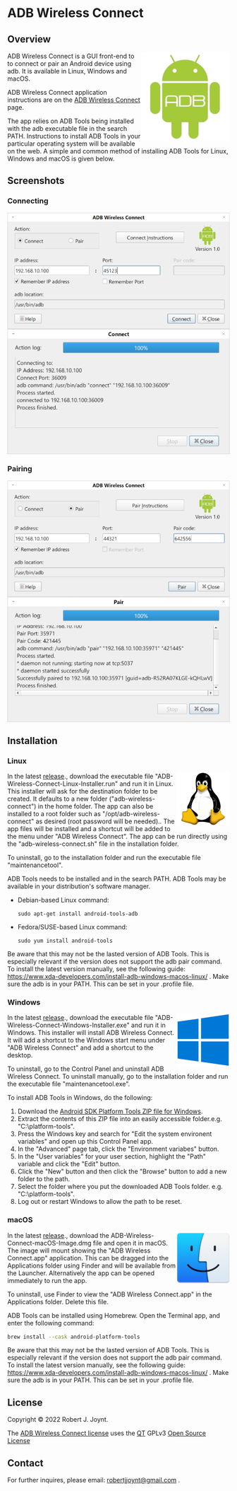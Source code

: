# ADB Wireless Connect

## Overview

<img align="right" src="./images/ADB Wireless Connect.png" alt="ADB Wireless Connect" style="zoom:100%;" />ADB Wireless Connect is a GUI front-end to to connect or pair an Android device using adb. It is available in Linux, Windows and macOS. 

ADB Wireless Connect application instructions are on the <a href="https://github.com/Jalopy-Tech/ADB-Wireless-Connect/blob/main/ADB-Wireless-Connect.md">ADB Wireless Connect</a> page.

The app relies on ADB Tools being installed with the adb executable file in the search PATH. Instructions to install ADB Tools in your particular operating system will be available on the web. A simple and common method of installing ADB Tools for Linux, Windows and macOS is given below.

## Screenshots

### Connecting
<img align="center"  src="./images/Screenshot-Connect.png" alt="Screenshot-Connect"  />

<img align="center"  src="./images/Screenshot-Connect-result.png" alt="Screenshot-Connect-result"  />

### Pairing
<img align="center"  src="./images/Screenshot-Pair.png" alt="Screenshot-Pair"  />

<img align="center"  src="./images/Screenshot-Pair-result.png" alt="Screenshot-Pair-result"  />

## Installation

### Linux

<img align="right" src="./images/Linux.png" alt="Linux"  />In the latest <a href="https://github.com/Jalopy-Tech/ADB-Wireless-Connect/releases">release</a>., download the executable file "ADB-Wireless-Connect-Linux-Installer.run" and run it in Linux. This installer will ask for the destination folder to be created. It defaults to a new folder ("adb-wireless-connect") in the home folder. The app can also be installed to a root folder such as "/opt/adb-wireless-connect" as desired (root password will be needed).. The app files will be installed and a shortcut will be added to the menu under "ADB Wireless Connect". The app can be run directly using the "adb-wireless-connect.sh" file in the installation folder.

To uninstall, go to the installation folder and run the executable file "maintenancetool".

ADB Tools needs to be installed and in the search PATH. ADB Tools may be available in your distribution's software manager.

- Debian-based Linux command:

  ```
  sudo apt-get install android-tools-adb
  ```

- Fedora/SUSE-based Linux command:

  ```
  sudo yum install android-tools
  ```

Be aware that this may not be the lasted version of ADB Tools. This is especially relevant if the version does not support the adb pair command. To install the latest version manually, see the following guide: https://www.xda-developers.com/install-adb-windows-macos-linux/ . Make sure the adb is in your PATH. This can be set in your .profile file.

###  Windows

<img align="right"  src="./images/Windows.png" alt="Windows"  /> In the latest <a href="https://github.com/Jalopy-Tech/ADB-Wireless-Connect/releases">release</a>., download the executable file "ADB-Wireless-Connect-Windows-Installer.exe" and run it in Windows. This installer will install ADB Wireless Connect. It will add a shortcut to the Windows start menu under "ADB Wireless Connect" and add a shortcut to the desktop.

To uninstall, go to the Control Panel and uninstall ADB Wireless Connect. To uninstall manually, go to the installation folder and run the executable file "maintenancetool.exe".

To install ADB Tools in Windows, do the following:

1. Download the [Android SDK Platform Tools ZIP file for Windows](https://dl.google.com/android/repository/platform-tools-latest-windows.zip).
2. Extract the contents of this ZIP file into an easily accessible folder.e.g. "C:\platform-tools".
3. Press the Windows key and search for "Edit the system environent variables" and open up this Control Panel app.
4. In the "Advanced" page tab, click the "Environment variabes" button.
5. In the "User variables" for your user section, highlight the "Path" variable and click the "Edit" button.
6. Click the "New" button and then click the "Browse" button to add a new folder to the path.
7. Select the folder where you put the downloaded ADB Tools folder. e.g. "C:\platform-tools".
8. Log out or restart Windows to allow the path to be reset.

### macOS

<img align="right" src="./images/macOS.png" alt="macOS"  />In the latest  <a href="https://github.com/Jalopy-Tech/ADB-Wireless-Connect/releases">release</a>., download the ADB-Wireless-Connect-macOS-Image.dmg file and open it in macOS. The image will mount showing the "ADB Wireless Connect.app" application. This can be dragged into the Applications folder using Finder and will be available from the Launcher. Alternatively the app can be opened immediately to run the app.

To uninstall, use Finder to view the "ADB Wireless Connect.app" in the Applications folder. Delete this file.

ADB Tools can be installed using  Homebrew. Open the Terminal app, and enter the following command:

```bash
brew install --cask android-platform-tools
```

Be aware that this may not be the lasted version of ADB Tools. This is especially relevant if the version does not support the adb pair command. To install the latest version manually, see the following guide: https://www.xda-developers.com/install-adb-windows-macos-linux/ . Make sure the adb is in your PATH. This can be set in your .profile file.

## License

Copyright &copy; 2022 Robert J. Joynt.

The <a href="https://github.com/Jalopy-Tech/ADB-Wireless-Connect/blob/master/LICENSE.md">ADB Wireless Connect license</a> uses the <a href="https://www.qt.io/">QT</a> GPLv3 <a href="https://doc.qt.io/qt-5/gpl.html">Open Source License</a>

## Contact

For further inquires, please email: robertjjoynt@gmail.com .











